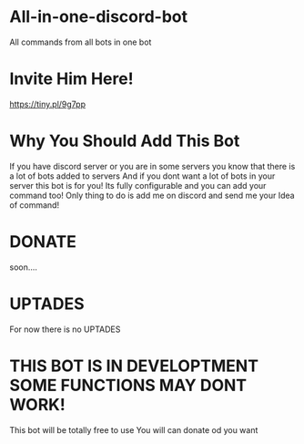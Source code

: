 # All-in-one-discord-bot
All commands from all bots in one bot

# Invite Him Here!
https://tiny.pl/9g7pp

# Why You Should Add This Bot
If you have discord server or you are in some servers you know that there is a lot of bots added to servers 
And if you dont want a lot of bots in your server this bot is for you! 
Its fully configurable and you can add your command too! Only thing to do is add me on discord and send me your Idea of command!



# DONATE
soon.... 

# UPTADES
For now there is no UPTADES

# THIS BOT IS IN DEVELOPTMENT SOME FUNCTIONS MAY DONT WORK! 

This bot will be totally free to use
You will can donate od you want 

